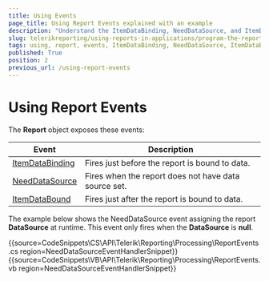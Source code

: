 ```yaml
---
title: Using Events
page_title: Using Report Events explained with an example
description: "Understand the ItemDataBinding, NeedDataSource, and ItemDataBound Report Events, and find out how to use them through an example."
slug: telerikreporting/using-reports-in-applications/program-the-report-definition/report-events/using-report-events
tags: using, report, events, ItemDataBinding, NeedDataSource, ItemDataBound
published: True
position: 2
previous_url: /using-report-events
---
```


# Using Report Events

The __Report__ object exposes these events:

| Event | Description |
| ------ | ------ |
|[ItemDataBinding](/api/Telerik.Reporting.ReportItemBase#Telerik_Reporting_ReportItemBase_ItemDataBinding)|Fires just before the report is bound to data.|
|[NeedDataSource](/api/Telerik.Reporting.DataItem#Telerik_Reporting_DataItem_NeedDataSource)|Fires when the report does not have data source set.|
|[ItemDataBound](/api/Telerik.Reporting.ReportItemBase#Telerik_Reporting_ReportItemBase_ItemDataBound)|Fires just after the report is bound to data.|

The example below shows the NeedDataSource event assigning the report __DataSource__ at runtime. This event only fires when the __DataSource__ is __null__.

{{source=CodeSnippets\CS\API\Telerik\Reporting\Processing\ReportEvents.cs region=NeedDataSourceEventHandlerSnippet}}
{{source=CodeSnippets\VB\API\Telerik\Reporting\Processing\ReportEvents.vb region=NeedDataSourceEventHandlerSnippet}}

